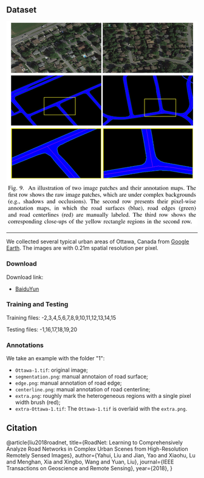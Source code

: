 ## Dataset

![dataset](./roadnet-dataset.jpg)

---------

We collected several typical urban areas of Ottawa, Canada from [Google Earth](http://earth.google.com). The images are with 0.21m spatial resolution per pixel.

### Download

Download link: 

 - [BaiduYun](xxx)

### Training and Testing

Training files:
 -2,3,4,5,6,7,8,9,10,11,12,13,14,15

Testing files:
 -1,16,17,18,19,20

### Annotations

We take an example with the folder "1": 
 - `Ottawa-1.tif`: original image;
 - `segmentation.png`: manual annotaion of road surface;
 - `edge.png`: manual annotation of road edge;
 - `centerline.png`: manual annotation of road centerline;
 - `extra.png`: roughly mark the heterogeneous regions with a single pixel width brush (red);
 - `extra-Ottawa-1.tif`: The `Ottawa-1.tif` is overlaid with the `extra.png`.

## Citation

@article{liu2018roadnet,
title={RoadNet: Learning to Comprehensively Analyze Road Networks in Complex Urban Scenes from High-Resolution Remotely Sensed Images},
author={Yahui, Liu and Jian, Yao and Xiaohu, Lu and Menghan, Xia and Xingbo, Wang and Yuan, Liu},
journal={IEEE Transactions on Geoscience and Remote Sensing},
year={2018},
}
